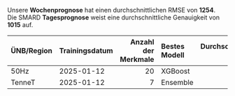 
Unsere __Wochenprognose__ hat einen durchschnittlichen RMSE von __1254__.  
Die SMARD __Tagesprognose__ weist eine durchschnittliche Genauigkeit von __1015__ auf.
    
| ÜNB/Region   | Trainingsdatum   |   Anzahl der Merkmale | Bestes Modell   |   Durchschnittlicher RMSE |
|:-------------|:-----------------|----------------------:|:----------------|--------------------------:|
| 50Hz         | 2025-01-12       |                    20 | XGBoost         |                       302 |
| TenneT       | 2025-01-12       |                     7 | Ensemble        |                      1108 |